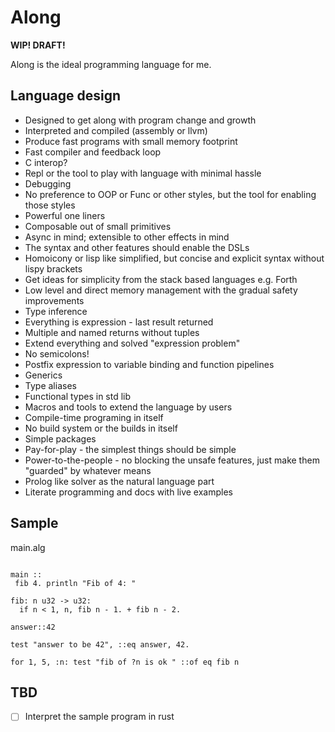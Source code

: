 # Along

**WIP! DRAFT!**

Along is the ideal programming language for me.


## Language design

- Designed to get along with program change and growth
- Interpreted and compiled (assembly or llvm)
- Produce fast programs with small memory footprint
- Fast compiler and feedback loop
- C interop?
- Repl or the tool to play with language with minimal hassle
- Debugging
- No preference to OOP or Func or other styles, but the tool for enabling those styles
- Powerful one liners
- Composable out of small primitives
- Async in mind; extensible to other effects in mind
- The syntax and other features should enable the DSLs
- Homoicony or lisp like simplified, but concise and explicit syntax without lispy brackets
- Get ideas for simplicity from the stack based languages e.g. Forth
- Low level and direct memory management with the gradual safety improvements
- Type inference
- Everything is expression - last result returned
- Multiple and named returns without tuples
- Extend everything and solved "expression problem"
- No semicolons!
- Postfix expression to variable binding and function pipelines
- Generics
- Type aliases
- Functional types in std lib
- Macros and tools to extend the language by users
- Compile-time programing in itself
- No build system or the builds in itself
- Simple packages
- Pay-for-play - the simplest things should be simple
- Power-to-the-people - no blocking the unsafe features, just make them "guarded" by whatever means
- Prolog like solver as the natural language part
- Literate programming and docs with live examples


## Sample

main.alg
```

main :: 
 fib 4. println "Fib of 4: "

fib: n u32 -> u32:
  if n < 1, n, fib n - 1. + fib n - 2.

answer::42

test "answer to be 42", ::eq answer, 42.

for 1, 5, :n: test "fib of ?n is ok " ::of eq fib n

```

## TBD

- [ ] Interpret the sample program in rust
